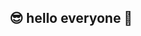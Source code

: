 ## 😎   hello everyone 👋

<!--
**loverui129/loverui129** is a ✨ _special_ ✨ repository because its `README.md` (this file) appears on your GitHub profile.

Here are some ideas to get you started:

- 🔭 I’m currently working on ...
- 🌱 I’m currently learning ...
- 👯 I’m looking to collaborate on ...
- 🤔 I’m looking for help with ...
- 💬Ask me about ...
- 📫 How to reach me: ...
- 😄 Pronouns: ...
- ⚡ Fun fact: ...
--> 

